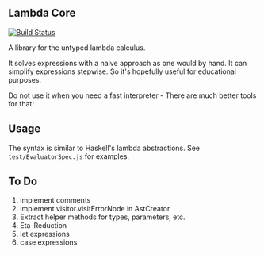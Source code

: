 ## Lambda Core
[![Build Status](https://travis-ci.org/supersven/lambda-core.svg?branch=master)](https://travis-ci.org/supersven/lambda-core)

A library for the untyped lambda calculus.

It solves expressions with a naive approach as one would by hand. It can simplify expressions stepwise.
So it's hopefully useful for educational purposes.

Do not use it when you need a fast interpreter - There are much better tools for that!

## Usage
The syntax is similar to Haskell's lambda abstractions. See `test/EvaluatorSpec.js` for examples.

## To Do
1. implement comments
1. implement visitor.visitErrorNode in AstCreator
1. Extract helper methods for types, parameters, etc.
1. Eta-Reduction
1. let expressions
1. case expressions
